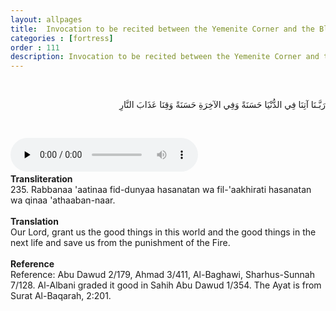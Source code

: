 ```yaml
---
layout: allpages
title:  Invocation to be recited between the Yemenite Corner and the Black Stone
categories : [fortress]
order : 111
description: Invocation to be recited between the Yemenite Corner and the Black Stone
---
```


&nbsp;
<div class="arabictext" dir="RTL">

رَبَّـنَا آتِنَا فِي الدُّنْيَا حَسَنَةً وَفِي الآخِرَةِ حَسَنَةً وَقِنَا عَذَابَ النَّارِ

</div>

&nbsp;

<audio controls  preload="none">
  <source src="{{ site.baseurl }}/audio/fortress/235.mp3" type="audio/mpeg">
Your browser does not support the audio element.
</audio>
&nbsp;

<div class="duaextra" tabindex="0"> <div onclick = "void(0)"><strong>Transliteration</strong></div> <div class="extra">
235. Rabbanaa 'aatinaa fid-dunyaa hasanatan wa fil-'aakhirati hasanatan wa qinaa 'athaaban-naar.

</div> </div> 
&nbsp; 
<div class="duaextra" tabindex="0"> <div onclick = "void(0)"><strong>Translation</strong></div> <div class="extra">
Our Lord, grant us the good things in this world and the good things in the next life and save us from the punishment of the Fire.

</div> </div>
&nbsp; 
<div class="duaextra" tabindex="0"> <div onclick = "void(0)"><strong>Reference</strong></div> <div class="extra">
Reference: Abu Dawud 2/179, Ahmad 3/411, Al-Baghawi, Sharhus-Sunnah 7/128. Al-Albani graded it good in Sahih Abu Dawud 1/354. The Ayat is from Surat Al-Baqarah, 2:201.

</div> </div>
